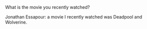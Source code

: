 What is the movie you recently watched?

Jonathan Essapour: a movie I recently watched was Deadpool and Wolverine.
